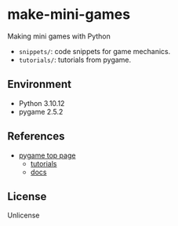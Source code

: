 # make-mini-games

Making mini games with Python

- `snippets/`: code snippets for game mechanics.
- `tutorials/`: tutorials from pygame.

## Environment

- Python 3.10.12
- pygame 2.5.2

## References

- [pygame top page](https://www.pygame.org/news)
    - [tutorials](https://www.pygame.org/wiki/tutorials)
    - [docs](https://www.pygame.org/docs)


## License

Unlicense
